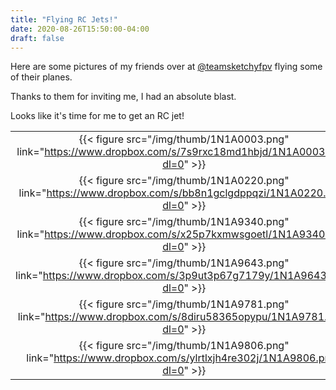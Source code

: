 ```yaml
---
title: "Flying RC Jets!"
date: 2020-08-26T15:50:00-04:00
draft: false
---
```


Here are some pictures of my friends over at [@teamsketchyfpv](https://www.instagram.com/teamsketchyfpv/) flying some of their planes.

Thanks to them for inviting me, I had an absolute blast.

Looks like it's time for me to get an RC jet!

|       |       |       |       |
| :---: | :---: | :---: | :---: |
|{{< figure src="/img/thumb/1N1A0003.png" link="https://www.dropbox.com/s/7s9rxc18md1hbjd/1N1A0003.png?dl=0" >}}|{{< figure src="/img/thumb/1N1A0008.png" link="https://www.dropbox.com/s/qeadkjhxiwx39o2/1N1A0008.png?dl=0" >}}|{{< figure src="/img/thumb/1N1A0185.png" link="https://www.dropbox.com/s/pe1kwasgj5bwc4t/1N1A0185.png?dl=0" >}}|{{< figure src="/img/thumb/1N1A0195.png" link="https://www.dropbox.com/s/1rto409vqqp0p1x/1N1A0195.png?dl=0" >}}|
|{{< figure src="/img/thumb/1N1A0220.png" link="https://www.dropbox.com/s/bb8n1gclgdppqzi/1N1A0220.png?dl=0" >}}|{{< figure src="/img/thumb/1N1A9288.png" link="https://www.dropbox.com/s/2mhl3fc4fnlawh1/1N1A9288.png?dl=0" >}}|{{< figure src="/img/thumb/1N1A9304.png" link="https://www.dropbox.com/s/butwq4illbfjjt9/1N1A9304.png?dl=0" >}}|{{< figure src="/img/thumb/1N1A9306.png" link="https://www.dropbox.com/s/47os3ek14tfw4u0/1N1A9306.png?dl=0" >}}|
|{{< figure src="/img/thumb/1N1A9340.png" link="https://www.dropbox.com/s/x25p7kxmwsgoetl/1N1A9340.png?dl=0" >}}|{{< figure src="/img/thumb/1N1A9454.png" link="https://www.dropbox.com/s/jx431avyytkaeop/1N1A9454.png?dl=0" >}}|{{< figure src="/img/thumb/1N1A9557.png" link="https://www.dropbox.com/s/pchxu8cgasbduev/1N1A9557.png?dl=0" >}}|{{< figure src="/img/thumb/1N1A9641.png" link="https://www.dropbox.com/s/moljlcdtzx20b5o/1N1A9641.png?dl=0" >}}|
|{{< figure src="/img/thumb/1N1A9643.png" link="https://www.dropbox.com/s/3p9ut3p67g7179y/1N1A9643.png?dl=0" >}}|{{< figure src="/img/thumb/1N1A9646.png" link="https://www.dropbox.com/s/5eobftcfxcrvoyj/1N1A9646.png?dl=0" >}}|{{< figure src="/img/thumb/1N1A9758.png" link="https://www.dropbox.com/s/fwt8lq7nyvq136w/1N1A9758.png?dl=0" >}}|{{< figure src="/img/thumb/1N1A9773.png" link="https://www.dropbox.com/s/p66jw6t6nty81sx/1N1A9773.png?dl=0" >}}|
|{{< figure src="/img/thumb/1N1A9781.png" link="https://www.dropbox.com/s/8diru58365opypu/1N1A9781.png?dl=0" >}}|{{< figure src="/img/thumb/1N1A9783.png" link="https://www.dropbox.com/s/ictu9u1gwcdh2vw/1N1A9783.png?dl=0" >}}|{{< figure src="/img/thumb/1N1A9786.png" link="https://www.dropbox.com/s/7ydzpd60a35x12a/1N1A9786.png?dl=0" >}}|{{< figure src="/img/thumb/1N1A9787.png" link="https://www.dropbox.com/s/gg3c23eep4spmf6/1N1A9787.png?dl=0" >}}|
|{{< figure src="/img/thumb/1N1A9806.png" link="https://www.dropbox.com/s/ylrtlxjh4re302j/1N1A9806.png?dl=0" >}}|{{< figure src="/img/thumb/1N1A9890.png" link="https://www.dropbox.com/s/2fe6jwsoji7ma0o/1N1A9890.png?dl=0" >}}|{{< figure src="/img/thumb/1N1A9986.png" link="https://www.dropbox.com/s/rleaibm9i6q6lar/1N1A9986.png?dl=0" >}}|{{< figure src="/img/thumb/1N1A9990.png" link="https://www.dropbox.com/s/o5ikloywmflk2st/1N1A9990.png?dl=0" >}}|
